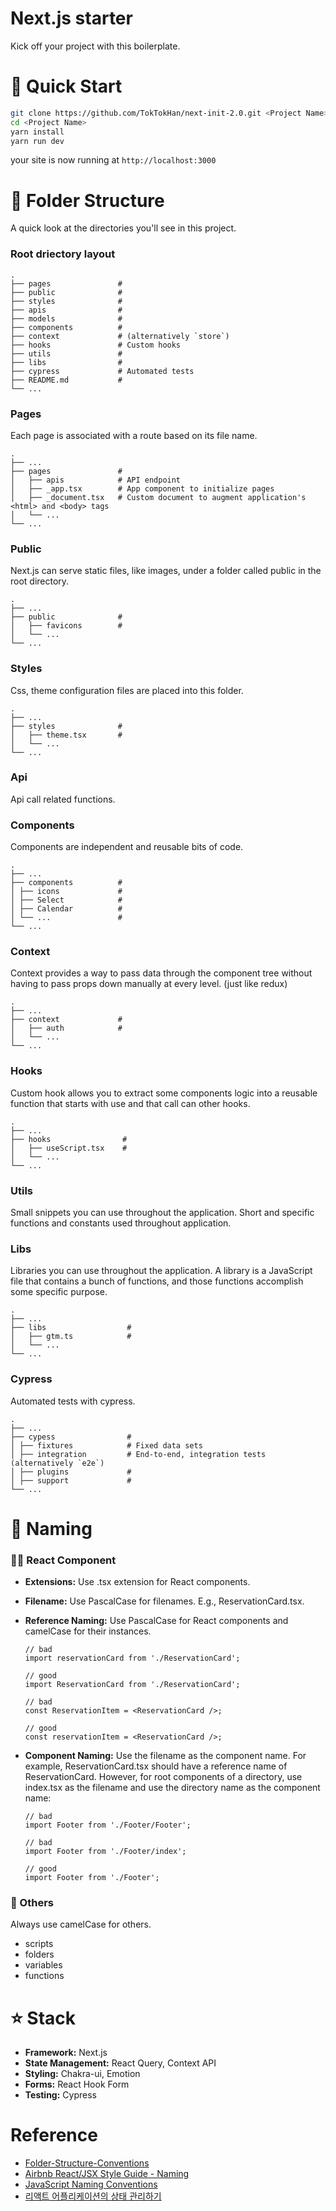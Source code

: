 # Next.js starter

Kick off your project with this boilerplate.

# 🚀 Quick Start

```bash
git clone https://github.com/TokTokHan/next-init-2.0.git <Project Name>
cd <Project Name>
yarn install
yarn run dev
```

your site is now running at `http://localhost:3000`

# 📁 Folder Structure

A quick look at the directories you'll see in this project.

### Root driectory layout

    .
    ├── pages               #
    ├── public              #
    ├── styles              #
    ├── apis                #
    ├── models              #
    ├── components          #
    ├── context             # (alternatively `store`)
    ├── hooks               # Custom hooks
    ├── utils               #
    ├── libs                #
    ├── cypress             # Automated tests
    ├── README.md           #
    └── ...

### Pages

Each page is associated with a route based on its file name.

    .
    ├── ...
    ├── pages               #
    │   ├── apis            # API endpoint
    │   ├── _app.tsx        # App component to initialize pages
    │   ├── _document.tsx   # Custom document to augment application's <html> and <body> tags
    │   └── ...
    └── ...

### Public

Next.js can serve static files, like images, under a folder called public in the root directory.

    .
    ├── ...
    ├── public              #
    │   ├── favicons        #
    │   └── ...
    └── ...

### Styles

Css, theme configuration files are placed into this folder.

    .
    ├── ...
    ├── styles              #
    │   ├── theme.tsx       #
    │   └── ...
    └── ...

### Api

Api call related functions.

### Components

Components are independent and reusable bits of code.

    .
    ├── ...
    ├── components          #
    │ ├── icons             #
    │ ├── Select            #
    │ ├── Calendar          #
    │ └── ...               #
    └── ...

### Context

Context provides a way to pass data through the component tree without having to pass props down manually at every level. (just like redux)

    .
    ├── ...
    ├── context             #
    │   ├── auth            #
    │   └── ...
    └── ...

### Hooks

Custom hook allows you to extract some components logic into a reusable function that starts with use and that call can other hooks.

    .
    ├── ...
    ├── hooks                #
    │   ├── useScript.tsx    #
    │   └── ...
    └── ...

### Utils

Small snippets you can use throughout the application. Short and specific functions and constants used throughout application.

### Libs

Libraries you can use throughout the application. A library is a JavaScript file that contains a bunch of functions, and those functions accomplish some specific purpose.

    .
    ├── ...
    ├── libs                  #
    │   ├── gtm.ts            #
    │   └── ...
    └── ...

### Cypress

Automated tests with cypress.

    .
    ├── ...
    ├── cypess                #
    │ ├── fixtures            # Fixed data sets
    │ ├── integration         # End-to-end, integration tests (alternatively `e2e`)
    │ ├── plugins             #
    │ ├── support             #
    └── ...

# 📛 Naming

### 👨‍🦳 React Component

- **Extensions:** Use .tsx extension for React components.

- **Filename:** Use PascalCase for filenames. E.g., ReservationCard.tsx.

- **Reference Naming:** Use PascalCase for React components and camelCase for their instances.

  ```tsx
  // bad
  import reservationCard from './ReservationCard';

  // good
  import ReservationCard from './ReservationCard';

  // bad
  const ReservationItem = <ReservationCard />;

  // good
  const reservationItem = <ReservationCard />;
  ```

- **Component Naming:** Use the filename as the component name. For example, ReservationCard.tsx should have a reference name of ReservationCard. However, for root components of a directory, use index.tsx as the filename and use the directory name as the component name:

  ```tsx
  // bad
  import Footer from './Footer/Footer';

  // bad
  import Footer from './Footer/index';

  // good
  import Footer from './Footer';
  ```

### 🐪 Others

Always use camelCase for others.

- scripts
- folders
- variables
- functions

# ⭐️ Stack

- **Framework:** Next.js
- **State Management:** React Query, Context API
- **Styling:** Chakra-ui, Emotion
- **Forms:** React Hook Form
- **Testing:** Cypress

# Reference

- [Folder-Structure-Conventions](https://github.com/kriasoft/Folder-Structure-Conventions/blob/master/README.md)
- [Airbnb React/JSX Style Guide - Naming](https://github.com/airbnb/javascript/tree/master/react#naming)
- [JavaScript Naming Conventions](https://www.robinwieruch.de/javascript-naming-conventions)
- [리액트 어플리케이션의 상태 관리하기](https://www.kenrhee.com/blog/react-application-state-management)
